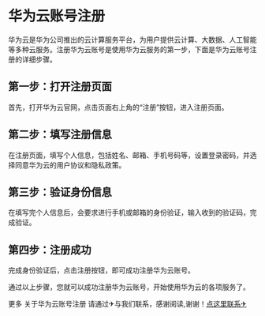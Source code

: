 # 华为云账号注册

华为云是华为公司推出的云计算服务平台，为用户提供云计算、大数据、人工智能等多种云服务。注册华为云账号是使用华为云服务的第一步，下面是华为云账号注册的详细步骤。

## 第一步：打开注册页面
首先，打开华为云官网，点击页面右上角的“注册”按钮，进入注册页面。

## 第二步：填写注册信息
在注册页面，填写个人信息，包括姓名、邮箱、手机号码等，设置登录密码，并选择同意华为云的用户协议和隐私政策。

## 第三步：验证身份信息
在填写完个人信息后，会要求进行手机或邮箱的身份验证，输入收到的验证码，完成验证。

## 第四步：注册成功
完成身份验证后，点击注册按钮，即可成功注册华为云账号。

通过以上步骤，您就可以成功注册华为云账号，开始使用华为云的各项服务了。

更多 关于华为云账号注册 请通过✈与我们联系，感谢阅读,谢谢！[点这里联系✈](https://abc.k02.cc)